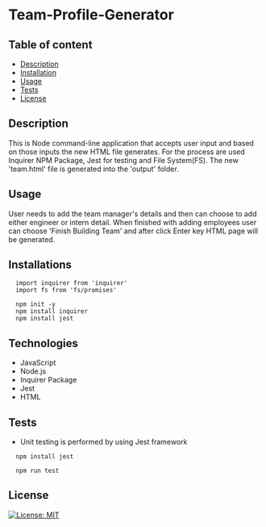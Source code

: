# Team-Profile-Generator

## Table of content
  - [Description](#description) 
  - [Installation](#installation)
  - [Usage](#usage)  
  - [Tests](#tests)
  - [License](#license)

  
## Description
  This is Node command-line application that accepts user input and based on those inputs the new HTML file generates. For the process are used Inquirer NPM Package, Jest for testing and File System(FS). The new 'team.html' file is generated into the 'output' folder.



## Usage
  User needs to add the team manager's details and then can choose to add either engineer or intern detail. When finished with adding employees user can choose  'Finish Building Team' and after click Enter key HTML page will be generated.



## Installations
  ```node
    import inquirer from 'inquirer'
    import fs from 'fs/promises'
  ```

  ```node
    npm init -y
    npm install inquirer
    npm install jest

  ```


## Technologies 
 - JavaScript
 - Node.js
 - Inquirer Package
 - Jest
 - HTML

## Tests  
 - Unit testing is performed by using Jest framework
 
  ```
    npm install jest
  ```
  ```
    npm run test
  ```

## License
  [![License: MIT](https://img.shields.io/badge/License-MIT-yellow.svg)](https://opensource.org/licenses/MIT) 